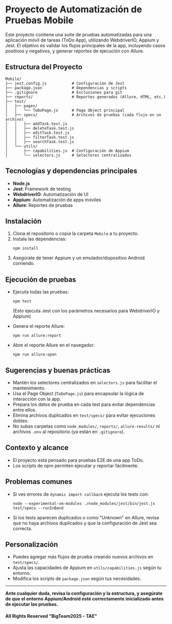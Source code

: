 # Proyecto de Automatización de Pruebas Mobile

Este proyecto contiene una suite de pruebas automatizadas para una aplicación móvil de tareas (ToDo App), utilizando WebdriverIO, Appium y Jest. El objetivo es validar los flujos principales de la app, incluyendo casos positivos y negativos, y generar reportes de ejecución con Allure.

## Estructura del Proyecto

```
Mobile/
├── jest.config.js           # Configuración de Jest
├── package.json             # Dependencias y scripts
├── .gitignore               # Exclusiones para git
├── reports/                 # Reportes generados (Allure, HTML, etc.)
├── test/
│   ├── pages/
│   │   └── ToDoPage.js      # Page Object principal
│   ├── specs/               # Archivos de pruebas (cada flujo en un archivo)
│   │   ├── addTask.test.js
│   │   ├── deleteTask.test.js
│   │   ├── editTask.test.js
│   │   ├── filterTask.test.js
│   │   ├── searchTask.test.js
│   └── utils/
│       ├── capabilities.js  # Configuración de Appium
│       └── selectors.js     # Selectores centralizados
```

## Tecnologías y dependencias principales
- **Node.js**
- **Jest**: Framework de testing
- **WebdriverIO**: Automatización de UI
- **Appium**: Automatización de apps móviles
- **Allure**: Reportes de pruebas

## Instalación
1. Clona el repositorio o copia la carpeta `Mobile` a tu proyecto.
2. Instala las dependencias:
   ```
   npm install
   ```
3. Asegúrate de tener Appium y un emulador/dispositivo Android corriendo.

## Ejecución de pruebas
- Ejecuta todas las pruebas:
  ```
  npm test
  ```
  (Esto ejecuta Jest con los parámetros necesarios para WebdriverIO y Appium)

- Genera el reporte Allure:
  ```
  npm run allure:report
  ```

- Abre el reporte Allure en el navegador:
  ```
  npm run allure:open
  ```

## Sugerencias y buenas prácticas
- Mantén los selectores centralizados en `selectors.js` para facilitar el mantenimiento.
- Usa el Page Object (`ToDoPage.js`) para encapsular la lógica de interacción con la app.
- Prepara los datos de prueba en cada test para evitar dependencias entre ellos.
- Elimina archivos duplicados en `test/specs/` para evitar ejecuciones dobles.
- No subas carpetas como `node_modules/`, `reports/`, `allure-results/` ni archivos `.env` al repositorio (ya están en `.gitignore`).

## Contexto y alcance
- El proyecto está pensado para pruebas E2E de una app ToDo.
- Los scripts de npm permiten ejecutar y reportar fácilmente.

## Problemas comunes
- Si ves errores de `dynamic import callback` ejecuta los tests con:
  ```
  node --experimental-vm-modules ./node_modules/jest/bin/jest.js test/specs --runInBand
  ```
- Si los tests aparecen duplicados o como "Unknown" en Allure, revisa que no haya archivos duplicados y que la configuración de Jest sea correcta.

## Personalización
- Puedes agregar más flujos de prueba creando nuevos archivos en `test/specs/`.
- Ajusta las capacidades de Appium en `utils/capabilities.js` según tu entorno.
- Modifica los scripts de `package.json` según tus necesidades.

---

**Ante cualquier duda, revisa la configuración y la estructura, y asegúrate de que el entorno Appium/Android esté correctamente inicializado antes de ejecutar las pruebas.**

#### All Rights Reserved "BigTeam2025 - TAE"
